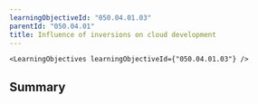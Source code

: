 ```yaml
---
learningObjectiveId: "050.04.01.03"
parentId: "050.04.01"
title: Influence of inversions on cloud development
---
```


```tsx eval
<LearningObjectives learningObjectiveId={"050.04.01.03"} />
```

## Summary

